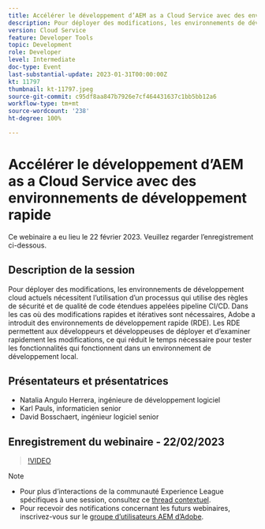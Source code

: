 ```yaml
---
title: Accélérer le développement d’AEM as a Cloud Service avec des environnements de développement rapide
description: Pour déployer des modifications, les environnements de développement cloud actuels nécessitent l’utilisation d’un processus qui utilise des règles de sécurité et de qualité de code étendues appelées pipeline CI/CD. Dans les cas où des modifications rapides et itératives sont nécessaires, Adobe a introduit des environnements de développement rapide (RDE). Les RDE permettent aux développeurs et développeuses de déployer et d’examiner rapidement les modifications, ce qui réduit le temps nécessaire pour tester les fonctionnalités qui fonctionnent dans un environnement de développement local.
version: Cloud Service
feature: Developer Tools
topic: Development
role: Developer
level: Intermediate
doc-type: Event
last-substantial-update: 2023-01-31T00:00:00Z
kt: 11797
thumbnail: kt-11797.jpeg
source-git-commit: c95df8aa847b7926e7cf464431637c1bb5bb12a6
workflow-type: tm+mt
source-wordcount: '238'
ht-degree: 100%

---
```



# Accélérer le développement d’AEM as a Cloud Service avec des environnements de développement rapide

Ce webinaire a eu lieu le 22 février 2023. Veuillez regarder l’enregistrement ci-dessous.

## Description de la session

Pour déployer des modifications, les environnements de développement cloud actuels nécessitent l’utilisation d’un processus qui utilise des règles de sécurité et de qualité de code étendues appelées pipeline CI/CD. Dans les cas où des modifications rapides et itératives sont nécessaires, Adobe a introduit des environnements de développement rapide (RDE).
Les RDE permettent aux développeurs et développeuses de déployer et d’examiner rapidement les modifications, ce qui réduit le temps nécessaire pour tester les fonctionnalités qui fonctionnent dans un environnement de développement local.

## Présentateurs et présentatrices

* Natalia Angulo Herrera, ingénieure de développement logiciel
* Karl Pauls, informaticien senior
* David Bosschaert, ingénieur logiciel senior

## Enregistrement du webinaire - 22/02/2023

>[!VIDEO](https://video.tv.adobe.com/v/3415876)

>[!NOTE]
>
>* Pour plus d’interactions de la communauté Experience League spécifiques à une session, consultez ce [thread contextuel](http://bit.ly/3x1Cl8x).
>* Pour recevoir des notifications concernant les futurs webinaires, inscrivez-vous sur le [groupe d’utilisateurs AEM d’Adobe](https://aem-augs.adobe.com/).